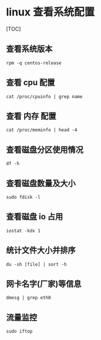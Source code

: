 # linux 查看系统配置

[TOC]

## 查看系统版本
```shell
rpm -q centos-release
```

## 查看 cpu 配置
```shell
cat /proc/cpuinfo | grep name
```

## 查看 内存 配置
```shell
cat /proc/meminfo | head -4
```

## 查看磁盘分区使用情况
```shell
df -h
```

## 查看磁盘数量及大小
```shell
sudo fdisk -l
```

## 查看磁盘 io 占用
```shell
iostat -kdx 1
```

## 统计文件大小并排序
```shell
du -sh [file] | sort -h
```

## 网卡名字(厂家)等信息
```shell
dmesg | grep eth0
```

## 流量监控
```shell
sudo iftop
```